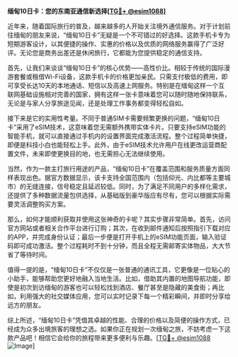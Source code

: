 **缅甸10日卡：您的东南亚通信新选择[[TG💪+ @esim1088](https://t.me/s/esim1088)]**

近年来，随着国际旅行的普及，越来越多的人开始关注境外通信服务。对于计划前往缅甸的朋友来说，“缅甸10日卡”无疑是一个不可错过的好选择。这款手机卡专为短期游客设计，以其便捷的操作、实惠的价格以及优质的网络服务赢得了广泛好评。无论您是商务出差还是休闲旅行，它都能为您提供稳定的通信支持。

首先，让我们来谈谈“缅甸10日卡”的核心优势——高性价比。相较于传统的国际漫游套餐或租借Wi-Fi设备，这款手机卡的价格更加亲民。只需支付极低的费用，即可享受长达10天的本地通话、短信以及高速上网服务。特别是在缅甸这样一个互联网基础设施相对完善的国家，拥有这样一张卡意味着您可以随时随地保持联系，无论是与家人分享旅途见闻，还是处理工作事务都变得轻松自如。

接下来是它的实用性考量。不同于普通SIM卡需要频繁更换的问题，“缅甸10日卡”采用了eSIM技术，这意味着您无需额外携带实体卡片。只要支持eSIM功能的智能手机，就可以直接通过手机内的设置界面完成激活流程。整个过程简单快捷，即便是科技小白也能轻松上手。此外，由于eSIM技术允许用户在线更改运营商配置文件，未来即使更换目的地，也无需担心无法继续使用。

当然，作为一款主打旅行用途的产品，“缅甸10日卡”在覆盖范围和服务质量方面同样表现出色。据官方数据显示，该卡支持全国范围内（包括仰光、内比都等主要城市）的无缝连接，信号稳定且延迟较低。同时，为了满足不同用户的多样化需求，还提供了多种数据流量包供选择，从基础版到豪华版应有尽有，您可以根据实际需要灵活调整购买方案。

那么，如何才能顺利获取并使用这张神奇的卡呢？其实步骤非常简单。首先，访问官方网站或者相关合作平台进行订购；其次，在收到邮件通知后按照指引下载对应的APP，并完成身份认证；最后一步便是打开手机上的eSIM功能页面，输入验证码即可成功激活。整个过程耗时不到十分钟，而且全程无需邮寄实体物品，大大节省了等待时间。

值得一提的是，“缅甸10日卡”不仅仅是一张普通的通讯工具，它更像是一位贴心的小助手，能够帮助您更好地融入当地生活。比如，借助其内置的地图导航功能，即使是初次到访缅甸的游客也可以轻松找到酒店、餐厅甚至是隐藏的美食街；再比如，利用强大的社交媒体应用，您可以实时记录下每一个精彩瞬间，并即时分享给远方的朋友。

综上所述，“缅甸10日卡”凭借其卓越的性能、合理的价格以及简便的操作方式，已经成为众多出境旅客的理想之选。如果你正在规划一次缅甸之旅，不妨考虑一下这款产品吧！相信它会给你的旅程带来更多便利与乐趣。[[TG💪+ @esim1088](https://t.me/s/esim1088) ![Image](https://i.postimg.cc/4NQfJmqS/Snipaste-2025-05-13-00-14-12.png)]